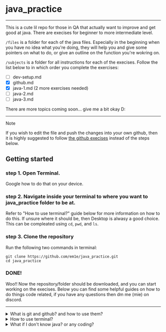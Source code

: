 # java_practice
***

This is a cute lil repo for those in QA that actually want to improve and get good at java. There are execises for beginner to more intermediate level. 

`/files` is a folder for each of the java files. Especially in the beginning when you have no idea what you're doing, they will help you and give some pointers on what to do, or give an outline on the function you're wokring on.

`/subjects` is a folder for all instructions for each of the execises. Follow the list below to in which order you complete the exercises:
- [ ] dev-setup.md
- [X] github.md
- [X] java-1.md (2 more exercises needed)
- [ ] java-2.md
- [ ] java-3.md

There are more topics coming soon... give me a bit okay D:

***

> [!NOTE]
> If you wish to edit the file and push the changes into your own github, then it is highly suggested to follow [the github execises](https://github.com/em1e/java_practice/blob/main/subjects/github.md) instead of the steps below.

## Getting started

### step 1. Open Terminal. 
Google how to do that on your device.

### step 2. Navigate inside your terminal to where you want to java_practice folder to be at.
Refer to "How to use terminal?" guide below for more information on how to do this. If unsure where it should be, then Desktop is alwasy a good choice. This can be compleated using `cd`, `pwd`, and `ls`.

### step 3. Clone the repository
Run the following two commands in terminal:
```
git clone https://github.com/em1e/java_practice.git
cd java_practice
```

### DONE!
Woo!! Now the repository/folder should be downloaded, and you can start working on the execises. Below you can find some helpful guides on how to do things code related, if you have any questions then dm me (mie) on discord.

***

<details>
<summary>What is git and github? and how to use them?</summary>

## What are they?
**GitHub** is a developer platform that allows developers to create, store, manage and share their code. While **Git** is a distributed version control system that tracks versions of files.

[Watch this and ask questions if something is unclear](https://www.youtube.com/watch?v=DVRQoVRzMIY). 

</details><details>

<summary>How to use terminal?</summary>

## What is terminal?
A terminal is simply a text-based interface to the computer. In a terminal, you can type commands, manipulate files, execute programs, and open documents. **Below you can find a table for the most common commands and what they do:**

| Command | Description | Example |
| ------------- | ------------- | ------------- |
| pwd	| Print the path of the current directory |    |
| mkdir FOLDERPATH	| Create a new directory | `mkdir new_folder` |
| cd FOLDERPATH	| Change or go into a directory | `cd new_folder` |
| cd ..	| Change or go into the parent directory | `mkdir ../another_folder` |
| clear	| Clear the terminal window |    |
| ls	| List the contents of a folder |    |
| ls -al	| List all the contents of a folder with info |    |
| cat TARGET	| Show the content of TARGET | `cat ../new_folder/instructions.txt` |
| cp SOURCE TARGET	| Copy SOURCE to TARGET | `cp new_folder/instructions.txt another_folder/.` |
| rm TARGET	| remove TARGET | `rm new_folder/instructions.txt` |

If you wish to practice terminal commands, then start with exercises in [`subjects/dev-setup.md`](https://github.com/em1e/java_practice/blob/main/subjects/dev-setup.md) and [`subjects/github.md`](https://github.com/em1e/java_practice/blob/main/subjects/github.md). Remember that google is your best friend, if unsure then ask anotehr QA member.

</details><details>

<summary>What if I don't know java? or any coding?</summary>

## Unsure if you're good enough to start coding in java?

There really isn't any requirements to learning how to code. It's just a bit of problem solving and logical thinking.

Before you start the java exorcises it would be good to be familiar with the syntax first, or to refer back to any of the free resources online while working on them. There are ones like [w3schools](https://www.w3schools.com/java/), [execism](https://exercism.org/tracks/java), [codeacademy](https://www.codecademy.com/catalog/language/java), [javatpoint](https://www.javatpoint.com/java-tutorial), and so many more you could use.

</details>


